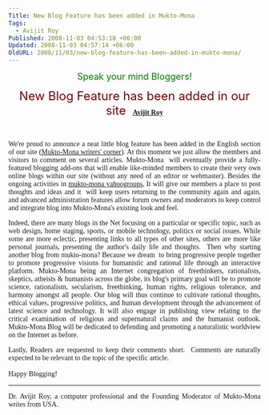```yaml
---
Title: New Blog Feature has been added in Mukto-Mona
Tags:
  - Avijit Roy
Published: 2008-11-03 04:53:18 +06:00
Updated: 2008-11-03 04:57:14 +06:00
OldURL: 2008/11/03/new-blog-feature-has-been-added-in-mukto-mona/
---
```


<p align="center"><font size="4" color="#008000">Speak your mind Bloggers!</font></p>

<p align="center"><font size="5" color="#800000">New <span lang="bn">B</span>log Feature has been added in our site</font><font color="#800000"><span style="font-size: 18pt"> 
</span></font><font face="Verdana">
<strong><a href="https://gold.mukto-mona.com/Articles/avijit/index.html">Avijit Roy</a></strong></font>
<p align="center">&nbsp;</p>
<p align="justify" class="MsoNormal"><span style="font-family: Verdana">We're proud to announce a neat little blog feature has been added in the English section of our site (<a href="https://en.muktomona.com/">Mukto-Mona writers' corner</a>). At this moment we just allow the members and visitors to comment on several articles. Mukto-Mona  will eventually provide a fully-featured blogging add-ons that will enable like-minded members to create their very own online blogs within our site (without any need of an editor or webmaster). Besides the ongoing activities in <a href="https://groups.google.com/g/muktomona">mukto-mona yahoogroups</a>, It will give our members a place to post thoughts and ideas and it  will keep users returning to the community again and again, and advanced administration features allow forum owners and moderators to keep control and integrate blog into Mukto-Mona's existing look and feel. </span></p>

<p align="justify" class="MsoNormal"><font face="Verdana">Indeed, there are many blogs in the Net focusing on a particular or specific topic, such as web design, home staging, sports, or mobile technology, politics or social issues. While some are more eclectic, presenting links to all types of other sites, others are more like personal journals, presenting the author's daily life and thoughts.  Then why starting another blog from mukto-mona? Because we dream  to bring progressive people together to promote progressive visions for humanistic and rational life through an interactive platform. Mukto-Mona being an Internet congregation of freethinkers, rationalists, skeptics, atheists &amp; humanists across the globe, its blog's primary goal will be to promote science, rationalism, secularism, freethinking, human rights, religious tolerance, and harmony amongst all people. Our blog will thus continue to cultivate rational thoughts, ethical values, progressive politics, and human development through the advancement of latest science and technology. It will also engage in publishing view relating to the critical examination of religious and supernatural claims and the humanist outlook. Mukto-Mona Blog will be dedicated to defending and promoting a naturalistic worldview on the Internet as before. </font></p>
<p align="justify" class="MsoNormal"><font face="Verdana">Lastly, Readers are requested to keep their comments short.  Comments are naturally expected to be relevant to the topic of the specific article. </font></p>
<p align="justify" class="MsoNormal"><font face="Verdana">Happy Blogging!</font> <span style="font-family: Verdana"> </span></p>

<hr align="justify" />
<p align="justify" class="MsoNormal"><span style="font-family: Verdana">Dr. Avijit Roy, a computer professional and the Founding Moderator of Mukto-Mona writes from USA. </span></p>
